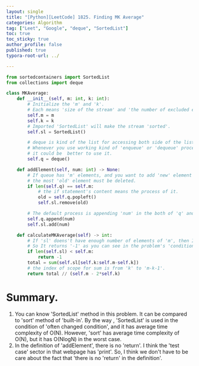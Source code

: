 ```yaml
---
layout: single
title: "[Python][LeetCode] 1825. Finding MK Average"
categories: Algorithm
tag: ["Leet", "Google", "deque", "SortedList"]
toc: true
toc_sticky: true
author_profile: false
published: true
typora-root-url: ../

---
```


```python
from sortedcontainers import SortedList
from collections import deque

class MKAverage:
    def __init__(self, m: int, k: int):
        # Initialize the 'm' and 'k'. 
        # Each means 'size of the stream' and 'the number of excluded elements.
        self.m = m
        self.k = k
        # Imported 'SortedList' will make the stream 'sorted'.
        self.sl = SortedList()

        # deque is kind of the list for accessing both side of the list.
        # Whenever you use working kind of 'enqueue' or 'dequeue' process,
        # it could be  better to use it.
        self.q = deque()

    def addElement(self, num: int) -> None:
        # If queue has 'm' elements, and you want to add 'new' element in the q,
        # the most 'old' element must be deleted.
        if len(self.q) == self.m:
            # the if statement's content means the process of it.
            old = self.q.popleft()
            self.sl.remove(old)

        # The default process is appending 'num' in the both of 'q' and 'sl'.
        self.q.append(num)
        self.sl.add(num)

    def calculateMKAverage(self) -> int:
        # If 'sl' doens't have enough number of elements of 'm', then It can't be worked. 
        # So It returns '-1' as you can see in the problem's 'condition'.
        if len(self.sl) < self.m:
            return -1
        total = sum(self.sl[self.k:self.m-self.k])
        # the index of scope for sum is from 'k' to 'm-k-1'.
        return total // (self.m - 2*self.k)

```

# Summary. 

1. You can know 'SortedList' method in this problem. It can be compared to 'sort' method of 'built-in'. By the way , 'SortedList' is used in the condition of 'often changed condition', and it has average time complexity of O(N). However, 'sort' has average time complexity of O(N), but it has O(NlogN) in the worst case.
2. In the definition of 'addElement', there is no 'return'. I think the 'test case' sector in that webpage has 'print'. So, I think we don't have to be care about the fact that 'there is no 'return' in the definition'.  